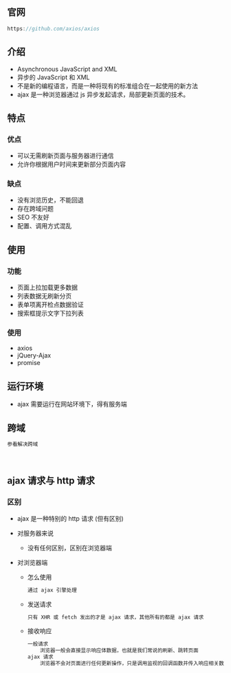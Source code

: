 ## 官网

```java
https://github.com/axios/axios
```



## 介绍

*   Asynchronous JavaScript and XML
*   异步的 JavaScript 和 XML
*   不是新的编程语言，而是一种将现有的标准组合在一起使用的新方法
*   ajax 是一种浏览器通过 js 异步发起请求，局部更新页面的技术。

## 特点

### 优点

*   可以无需刷新页面与服务器进行通信
*   允许你根据用户时间来更新部分页面内容

### 缺点

*   没有浏览历史，不能回退
*   存在跨域问题
*   SEO 不友好
*   配置、调用方式混乱



## 使用

### 功能

*   页面上拉加载更多数据
*   列表数据无刷新分页
*   表单项离开检点数据验证
*   搜索框提示文字下拉列表

### 使用

*   axios
*   jQuery-Ajax
*   promise

## 运行环境

*   ajax 需要运行在网站环境下，得有服务端



## 跨域

```java
参看解决跨域
```



​    

## ajax 请求与 http 请求

### 区别

*   ajax 是一种特别的 http 请求 (但有区别)

*   对服务器来说

    *   没有任何区别，区别在浏览器端

*   对浏览器端

    *   怎么使用

        ```css
        通过 ajax 引擎处理
        ```

    *   发送请求

        ```css
        只有 XHR 或 fetch 发出的才是 ajax 请求，其他所有的都是 ajax 请求
        ```

    *   接收响应

        ```css
        一般请求
        	浏览器一般会直接显示响应体数据，也就是我们常说的刷新、跳转页面
        ajax 请求
        	浏览器不会对页面进行任何更新操作，只是调用监视的回调函数并传入响应相关数据
        
        ```





















































